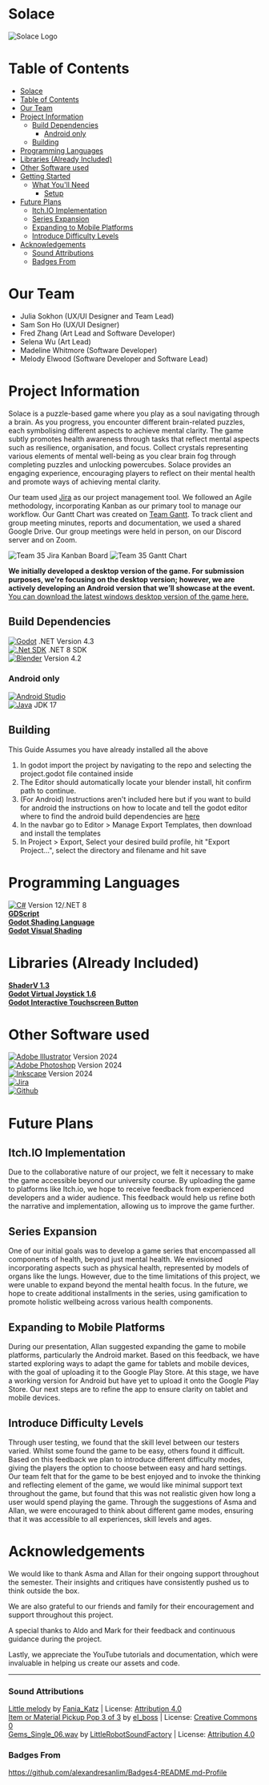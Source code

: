 # Solace
![Solace Logo](Documentation/Logo.svg)

# Table of Contents
- [Solace](#solace)
- [Table of Contents](#table-of-contents)
- [Our Team](#our-team)
- [Project Information](#project-information)
  - [Build Dependencies](#build-dependencies)
    - [Android only](#android-only)
  - [Building](#building)
- [Programming Languages](#programming-languages)
- [Libraries (Already Included)](#libraries-already-included)
- [Other Software used](#other-software-used)
- [Getting Started](#getting-started)
  - [What You'll Need](#what-youll-need)
	- [Setup](#setup)
- [Future Plans](#future-plans)
  - [Itch.IO Implementation](#itchio-implementation)
  - [Series Expansion](#series-expansion)
  - [Expanding to Mobile Platforms](#expanding-to-mobile-platforms)
  - [Introduce Difficulty Levels](#introduce-difficulty-levels)
- [Acknowledgements](#acknowledgements)
	- [Sound Attributions](#sound-attributions)
	- [Badges From](#badges-from)


# Our Team

- Julia Sokhon (UX/UI Designer and Team Lead)
- Sam Son Ho (UX/UI Designer)
- Fred Zhang (Art Lead and Software Developer)
- Selena Wu (Art Lead)
- Madeline Whitmore (Software Developer)
- Melody Elwood (Software Developer and Software Lead)

# Project Information
Solace is a puzzle-based game where you play as a soul navigating through a brain. As you progress, you encounter different brain-related puzzles, each symbolising different aspects to achieve mental clarity. The game subtly promotes health awareness through tasks that reflect mental aspects such as resilience, organisation, and focus. Collect crystals representing various elements of mental well-being as you clear brain fog through completing puzzles and unlocking powercubes. Solace provides an engaging experience, encouraging players to reflect on their mental health and promote ways of achieving mental clarity.

Our team used [Jira](https://cs399-team-35.atlassian.net/jira/software/projects/CC/boards/1) as our project management tool. We followed an Agile methodology, incorporating Kanban as our primary tool to manage our workflow. Our Gantt Chart was created on [Team Gantt](https://www.teamgantt.com/). To track client and group meeting minutes, reports and documentation, we used a shared Google Drive. Our group meetings were held in person, on our Discord server and on Zoom. 

![Team 35 Jira Kanban Board](<Documentation/Jira Kanban board.png>)
![Team 35 Gantt Chart](<Documentation/Team 35 Gantt Chart.jpg>)

**We initially developed a desktop version of the game. For submission purposes, we're focusing on the desktop version; however, we are actively developing an Android version that we’ll showcase at the event.**
[You can download the latest windows desktop version of the game here.](https://drive.google.com/file/d/1-EJzp5Atnq2zX_npFk2wgj_3lML1Onv2/view?usp=sharing)

## Build Dependencies
[![Godot](https://img.shields.io/badge/Godot-478CBF?style=for-the-badge&logo=GodotEngine&logoColor=white)](https://godotengine.org/download/) .NET Version 4.3   
[![.Net SDK](https://img.shields.io/badge/.NET-512BD4?style=for-the-badge&logo=dotnet&logoColor=white)](https://dotnet.microsoft.com/en-us/download) .NET 8 SDK  
[![Blender](https://img.shields.io/badge/blender-%23F5792A.svg?style=for-the-badge&logo=blender&logoColor=white)](https://www.blender.org/download/) Version 4.2  
### Android only
[![Android Studio](https://img.shields.io/badge/android%20studio-346ac1?style=for-the-badge&logo=android%20studio&logoColor=white)]()  
[![Java](https://img.shields.io/badge/java-%23ED8B00.svg?style=for-the-badge&logo=openjdk&logoColor=white)](https://adoptium.net/temurin/releases/?version=17) JDK 17

## Building
This Guide Assumes you have already installed all the above 
1. In godot import the project by navigating to the repo and selecting the 
project.godot file contained inside
2. The Editor should automatically locate your blender install, hit confirm 
path to continue.
3. (For Android) Instructions aren't included here but if you want to build for android the instructions on how to locate and tell the godot editor where to find the android build dependencies are [here](https://docs.godotengine.org/en/stable/tutorials/export/exporting_for_android.html)
4. In the navbar go to Editor > Manage Export Templates, then download and install the templates
5. In Project > Export, Select your desired build profile, hit "Export Project...", select the directory and filename and hit save

# Programming Languages
[![C#](https://img.shields.io/badge/C%23-239120?style=for-the-badge&logo=csharp&logoColor=white)](https://dotnet.microsoft.com/en-us/download) Version 12/.NET 8  
[**GDScript**](https://godotengine.org/download/)  
[**Godot Shading Language**](https://godotengine.org/download/)  
[**Godot Visual Shading**](https://godotengine.org/download/)  

# Libraries (Already Included)
[**ShaderV 1.3**](https://github.com/arkology/ShaderV)  
[**Godot Virtual Joystick 1.6**](https://github.com/MarcoFazioRandom/Virtual-Joystick-Godot)  
[**Godot Interactive Touchscreen Button**](https://github.com/Mustache-Games/Godot-Interactive-Touchscreen-Button)

# Other Software used
[![Adobe Illustrator](https://img.shields.io/badge/Adobe%20Illustrator-FF9A00?style=for-the-badge&logo=adobe%20illustrator&logoColor=white)](https://www.adobe.com/nz/products/illustrator.html) Version 2024  
[![Adobe Photoshop](https://img.shields.io/badge/Adobe%20Photoshop-31A8FF?style=for-the-badge&logo=Adobe%20Photoshop&logoColor=black)](https://www.adobe.com/nz/products/photoshop.html) Version 2024  
[![Inkscape](https://img.shields.io/badge/Inkscape-000000?style=for-the-badge&logo=Inkscape&logoColor=white)](https://inkscape.org/) Version 2024  
[![Jira](https://img.shields.io/badge/Jira-0052CC?style=for-the-badge&logo=Jira&logoColor=white)](https://www.atlassian.com/software/jira)  
[![Github](https://img.shields.io/badge/GitHub-100000?style=for-the-badge&logo=github&logoColor=white)](https://www.github.com)  

# Future Plans

## Itch.IO Implementation 
Due to the collaborative nature of our project, we felt it necessary to make the game accessible beyond our university course. By uploading the game to platforms like Itch.io, we hope to receive feedback from experienced developers and a wider audience. This feedback would help us refine both the narrative and implementation, allowing us to improve the game further.  

## Series Expansion
One of our initial goals was to develop a game series that encompassed all components of health, beyond just mental health. We envisioned incorporating aspects such as physical health, represented by models of organs like the lungs. However, due to the time limitations of this project, we were unable to expand beyond the mental health focus. In the future, we hope to create additional installments in the series, using gamification to promote holistic wellbeing across various health components.  

## Expanding to Mobile Platforms
During our presentation, Allan suggested expanding the game to mobile platforms, particularly the Android market. Based on this feedback, we have started exploring ways to adapt the game for tablets and mobile devices, with the goal of uploading it to the Google Play Store. At this stage, we have a working version for Android but have yet to upload it onto the Google Play Store. Our next steps are to refine the app to ensure clarity on tablet and mobile devices.

## Introduce Difficulty Levels
Through user testing, we found that the skill level between our testers varied. Whilst some found the game to be easy, others found it difficult. Based on this feedback we plan to introduce different difficulty modes, giving the players the option to choose between easy and hard settings. Our team felt that for the game to be best enjoyed and to invoke the thinking and reflecting element of the game, we would like minimal support text throughout the game, but found that this was not realistic given how long a user would spend playing the game. Through the suggestions of Asma and Allan, we were encouraged to think about different game modes, ensuring that it was accessible to all experiences, skill levels and ages.  

# Acknowledgements

We would like to thank Asma and Allan for their ongoing support throughout the semester. Their insights and critiques have consistently pushed us to think outside the box.  

We are also grateful to our friends and family for their encouragement and support throughout this project.  

A special thanks to Aldo and Mark for their feedback and continuous guidance during the project.  

Lastly, we appreciate the YouTube tutorials and documentation, which were invaluable in helping us create our assets and code.  

---

### Sound Attributions
<a href="https://freesound.org/people/Fania_Katz/sounds/749876/">Little melody</a> by <a href="https://freesound.org/people/Fania_Katz/">Fania_Katz</a> | License: <a href="https://creativecommons.org/licenses/by/4.0/">Attribution 4.0</a>
<br>
<a href="https://freesound.org/people/el_boss/sounds/665181/">Item or Material Pickup Pop 3 of 3</a> by <a href="https://freesound.org/people/el_boss/">el_boss</a> | License: <a href="http://creativecommons.org/publicdomain/zero/1.0/">Creative Commons 0</a>
<br>
<a href="https://freesound.org/people/LittleRobotSoundFactory/sounds/276097/">Gems_Single_06.wav</a> by <a href="https://freesound.org/people/LittleRobotSoundFactory/">LittleRobotSoundFactory</a> | License: <a href="https://creativecommons.org/licenses/by/4.0/">Attribution 4.0</a>


### Badges From
https://github.com/alexandresanlim/Badges4-README.md-Profile
